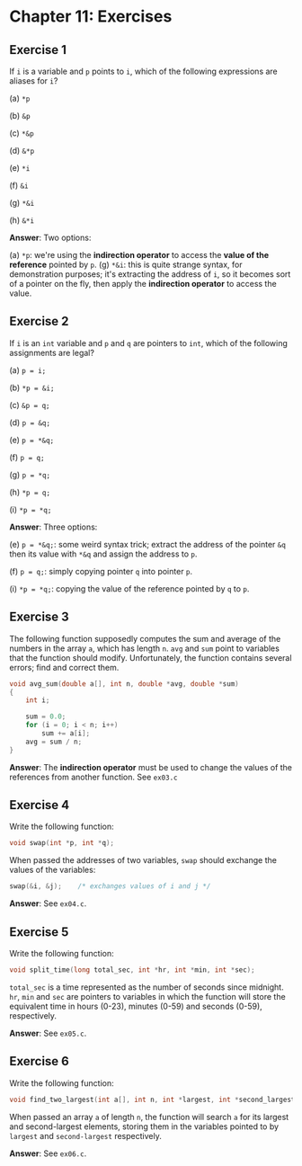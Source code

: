 # Chapter 11: Exercises

## Exercise 1
If `i` is a variable and `p` points to `i`, which of the following expressions are aliases for `i`?

(a) `*p`

(b) `&p`

(c) `*&p`

(d) `&*p`

(e) `*i`

(f) `&i`

(g) `*&i`

(h) `&*i`

**Answer**: Two options:

(a) `*p`: we're using the **indirection operator** to access the **value of the reference** pointed by `p`.
(g) `*&i`: this is quite strange syntax, for demonstration purposes; it's extracting the address of `i`, so it becomes sort of a pointer on the fly, then apply the **indirection operator** to access the value.

## Exercise 2
If `i` is an `int` variable and `p` and `q` are pointers to `int`, which of the following assignments are legal?

(a) `p = i;`

(b) `*p = &i;`

(c) `&p = q;`

(d) `p = &q;`

(e) `p = *&q;`

(f) `p = q;`

(g) `p = *q;`  

(h) `*p = q;`  

(i) `*p = *q;`

**Answer**: Three options:

(e) `p = *&q;`: some weird syntax trick; extract the address of the pointer `&q` then its value with `*&q` and assign the address to `p`.

(f) `p = q;`: simply copying pointer `q` into pointer `p`.

(i) `*p = *q;`: copying the value of the reference pointed by `q` to `p`.

## Exercise 3
The following function supposedly computes the sum and average of the numbers in the array `a`, which has length `n`. `avg` and `sum` point to variables that the function should modify. Unfortunately, the function contains several errors; find and correct them.
```c
void avg_sum(double a[], int n, double *avg, double *sum)
{
    int i;

    sum = 0.0;
    for (i = 0; i < n; i++)
        sum += a[i];
    avg = sum / n;
}
```

**Answer**: The **indirection operator** must be used to change the values of the references from another function. See `ex03.c`

## Exercise 4
Write the following function:
```c
void swap(int *p, int *q);
```

When passed the addresses of two variables, `swap` should exchange the values of the variables:
```c
swap(&i, &j);    /* exchanges values of i and j */
```

**Answer**: See `ex04.c`.

## Exercise 5
Write the following function:
```c
void split_time(long total_sec, int *hr, int *min, int *sec);
```

`total_sec` is a time represented as the number of seconds since midnight. `hr`, `min` and `sec` are pointers to variables in which the function will store the equivalent time in hours (0-23), minutes (0-59) and seconds (0-59), respectively.

**Answer**: See `ex05.c`.

## Exercise 6
Write the following function:
```c
void find_two_largest(int a[], int n, int *largest, int *second_largest);
```

When passed an array `a` of length `n`, the function will search `a` for its largest and second-largest elements, storing them in the variables pointed to by `largest` and `second-largest` respectively.

**Answer**: See `ex06.c`.
